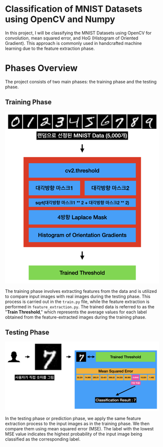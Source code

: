 # Classification of MNIST Datasets using OpenCV and Numpy

In this project, I will be classifying the MNIST Datasets using OpenCV for convolution, mean squared error, and HoG (Histogram of Oriented Gradient). This approach is commonly used in handcrafted machine learning due to the feature extraction phase.

# Phases Overview

The project consists of two main phases: the training phase and the testing phase.

## Training Phase

![Training_Diagram](./docs/fig1.png)

The training phase involves extracting features from the data and is utilized to compare input images with real images during the testing phase. This process is carried out in the `train.py` file, while the feature extraction is performed in `feature_extraction.py`. The trained data is referred to as the "__Train Threshold__," which represents the average values for each label obtained from the feature-extracted images during the training phase.

## Testing Phase

![Test_Diagram](./docs/fig2.png)

In the testing phase or prediction phase, we apply the same feature extraction process to the input images as in the training phase. We then compare them using mean squared error (MSE). The label with the lowest MSE value indicates the highest probability of the input image being classified as the corresponding label.
